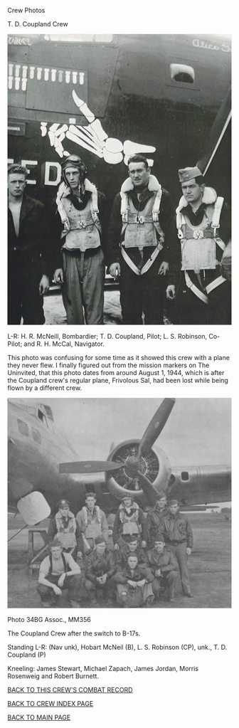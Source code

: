 
Crew Photos






 




T. D. Coupland Crew  
  

![](Coupland1.jpg)  

L-R: H. R. McNeill, Bombardier; T. D. Coupland, Pilot; L. S. Robinson, Co-Pilot; and R. H. McCal, Navigator.  

This photo was confusing for some time as it showed this crew with a plane they never flew. I finally figured out from the mission markers on The Uninvited, that this photo dates from around August 1, 1944, which is after the Coupland crew's regular plane, Frivolous Sal, had been lost while being flown by a different crew.  
  

![](Coupland.jpg)  

Photo 34BG Assoc., MM356  

The Coupland Crew after the switch to B-17s.  

Standing L-R: (Nav unk), Hobart McNeil (B), L. S. Robinson (CP), unk., T. D. Coupland (P)  

Kneeling: James Stewart, Michael Zapach, James Jordan, Morris Rosenweig and Robert Burnett.  
  

[BACK TO THIS CREW'S COMBAT RECORD](ValorToVictory/crews/Coupland.md)  

[BACK TO CREW INDEX PAGE](ValorToVictory/000crews.md)  

[BACK TO MAIN PAGE](ValorToVictory/index.html)


